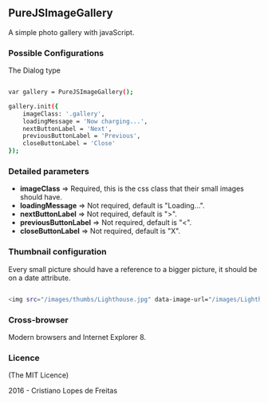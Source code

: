 ## PureJSImageGallery

A simple photo gallery with javaScript.

### Possible Configurations

The Dialog type

```bash

var gallery = PureJSImageGallery();

gallery.init({
    imageClass: '.gallery',
    loadingMessage = 'Now charging...',
    nextButtonLabel = 'Next',
    previousButtonLabel = 'Previous',
    closeButtonLabel = 'Close'
});

```

### Detailed parameters

- **imageClass** => Required, this is the css class that their small images should have.
- **loadingMessage** => Not required, default is "Loading...".
- **nextButtonLabel** => Not required, default is ">".
- **previousButtonLabel** => Not required, default is "<".
- **closeButtonLabel** => Not required, default is "X".

### Thumbnail configuration

Every small picture should have a reference to a bigger picture, it should be on a date attribute.

```bash

<img src="/images/thumbs/Lighthouse.jpg" data-image-url="/images/Lighthouse.jpg" alt="" class="gallery">

```

### Cross-browser

Modern browsers and Internet Explorer 8.

### Licence

(The MIT Licence)

2016 - Cristiano Lopes de Freitas
